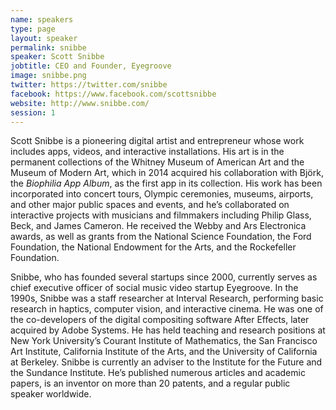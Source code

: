 ```yaml
---
name: speakers
type: page
layout: speaker
permalink: snibbe
speaker: Scott Snibbe
jobtitle: CEO and Founder, Eyegroove
image: snibbe.png
twitter: https://twitter.com/snibbe
facebook: https://www.facebook.com/scottsnibbe
website: http://www.snibbe.com/
session: 1
---
```

Scott Snibbe is a pioneering digital artist and entrepreneur whose work includes apps, videos, and interactive installations. His art is in the permanent collections of the Whitney Museum of American Art and the Museum of Modern Art, which in 2014 acquired his collaboration with Björk, the <em>Biophilia App Album</em>, as the first app in its collection. His work has been incorporated into concert tours, Olympic ceremonies, museums, airports, and other major public spaces and events, and he’s collaborated on interactive projects with musicians and filmmakers including Philip Glass, Beck, and James Cameron. He received the Webby and Ars Electronica awards, as well as grants from the National Science Foundation, the Ford Foundation, the National Endowment for the Arts, and the Rockefeller Foundation.

Snibbe, who has founded several startups since 2000, currently serves as chief executive officer of social music video startup Eyegroove. In the 1990s, Snibbe was a staff researcher at Interval Research, performing basic research in haptics, computer vision, and interactive cinema. He was one of the co-developers of the digital compositing software After Effects, later acquired by Adobe Systems. He has held teaching and research positions at New York University’s Courant Institute of Mathematics, the San Francisco Art Institute, California Institute of the Arts, and the University of California at Berkeley. Snibbe is currently an adviser to the Institute for the Future and the Sundance Institute. He’s published numerous articles and academic papers, is an inventor on more than 20 patents, and a regular public speaker worldwide.

